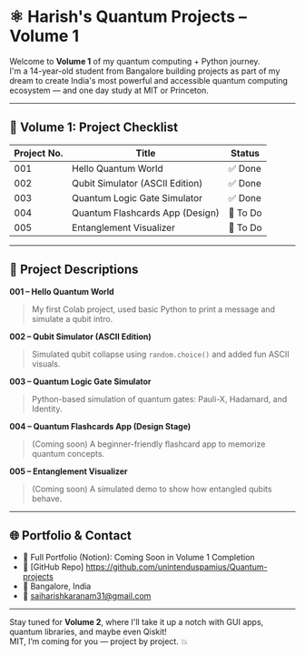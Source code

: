 # ⚛️ Harish's Quantum Projects – Volume 1

Welcome to **Volume 1** of my quantum computing + Python journey.  
I'm a 14-year-old student from Bangalore building projects as part of my dream to create India's most powerful and accessible quantum computing ecosystem — and one day study at MIT or Princeton.

---

## 📘 Volume 1: Project Checklist

| Project No. | Title                             | Status |
|-------------|------------------------------------|--------|
| 001         | Hello Quantum World                | ✅ Done |
| 002         | Qubit Simulator (ASCII Edition)    | ✅ Done |
| 003         | Quantum Logic Gate Simulator       | ✅ Done |
| 004         | Quantum Flashcards App (Design)    | 🔲 To Do |
| 005         | Entanglement Visualizer            | 🔲 To Do |

---

## 🧠 Project Descriptions

**001 – Hello Quantum World**  
> My first Colab project, used basic Python to print a message and simulate a qubit intro.

**002 – Qubit Simulator (ASCII Edition)**  
> Simulated qubit collapse using `random.choice()` and added fun ASCII visuals.

**003 – Quantum Logic Gate Simulator**  
> Python-based simulation of quantum gates: Pauli-X, Hadamard, and Identity.

**004 – Quantum Flashcards App (Design Stage)**  
> (Coming soon) A beginner-friendly flashcard app to memorize quantum concepts.

**005 – Entanglement Visualizer**  
> (Coming soon) A simulated demo to show how entangled qubits behave.

---

## 🌐 Portfolio & Contact

- 🧠 Full Portfolio (Notion): Coming Soon in Volume 1 Completion
- 📁 [GitHub Repo] https://github.com/unintenduspamius/Quantum-projects
- 📍 Bangalore, India
- 📧 saiharishkaranam31@gmail.com 

---

Stay tuned for **Volume 2**, where I'll take it up a notch with GUI apps, quantum libraries, and maybe even Qiskit!  
MIT, I’m coming for you — project by project. 💥
